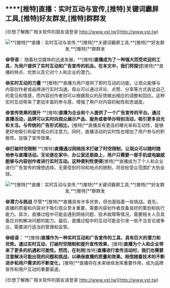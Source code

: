 ## ****[推特]**直播：实时互动与宣传,**[推特]**关键词霸屏工具,**[推特]**好友群发,**[推特]**群群发**

[😍想了解推广相关软件的朋友请登录 http://www.vst.tw](http://www.vst.tw)

 <center><img src="https://vst.tw/MP4/tuiguang/png/3.png" alt="**[推特]**直播：实时互动与宣传,**[推特]**关键词霸屏工具,**[推特]**好友群发,**[推特]**群群发"></center>

**😄导语：**
随着社交媒体的迅速发展，**[推特]**直播成为了一种强大而受欢迎的工具，为用户提供了实时互动和广告宣传的机会。在本文中，我们将探讨**[推特]**直播的特点、优势以及它对个人和企业的潜力。

**😄实时互动的力量**
**[推特]**直播为用户提供了即时互动的功能，让观众能够与内容创作者或品牌进行实时沟通。观众可以通过评论、点赞、分享等方式表达自己的意见和情感，而内容创作者则可以根据观众的反馈做出相应的调整和回应。这种实时互动带来了更加丰富的参与感，增强了用户对内容的粘性和忠诚度。

**😄宣传效果的提升**
**[推特]**直播为企业和个人提供了一个广告宣传的平台。通过直播活动，品牌可以实时向观众展示产品、服务或者举办特别活动，吸引更多目光和关注。与传统的广告形式相比，**[推特]**直播具有更高的曝光率和互动性，能够更好地吸引和留住观众的注意力。同时，直播活动的实时性也增加了用户参与的积极性，加强了宣传效果。

**😄打破时空限制**
**[推特]**直播通过网络技术打破了时空限制，让观众可以随时随地参与直播活动。无论是在家中、办公室还是路上，用户只需要一部手机或电脑就能够与内容创作者进行实时互动。这种便利性使得**[推特]**直播成为了个人和企业进行广告宣传的理想选择，无需受到时间和地点的限制，将目标受众范围扩大到全球。

 <center><img src="https://vst.tw/MP4/tuiguang/png/7.png" alt="**[推特]**直播：实时互动与宣传,**[推特]**关键词霸屏工具,**[推特]**好友群发,**[推特]**群群发"></center>

**😄潜力与挑战**
尽管**[推特]**直播具有许多优势，但也面临着一些挑战。首先，直播的质量和内容对于吸引观众至关重要，需要内容创作者具备良好的策划和执行能力。其次，直播过程中可能会遇到网络问题、技术故障等情况，需要相关人员具备应对和解决问题的能力。最后，直播过程中的互动可能会引发一些不当言论或争议，需要进行适当的管理和监管。

**😄结语：**
**[推特]**直播作为一种实时互动和广告宣传的工具，具有巨大的潜力和优势。通过实时互动、打破时空限制和提升宣传效果，**[推特]**直播为个人和企业带来了更多的机遇和可能性。然而，在利用**[推特]**直播进行宣传活动时，我们也需要注意解决可能出现的问题和挑战，以确保直播的质量和效果。相信随着技术的不断进步和用户需求的不断变化，**[推特]**直播将在未来继续发挥重要作用，成为品牌宣传和用户互动的重要渠道。

[😍想了解推广相关软件的朋友请登录 http://www.vst.tw](http://www.vst.tw)



